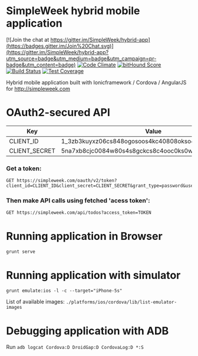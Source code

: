 # SimpleWeek hybrid mobile application

[![Join the chat at https://gitter.im/SimpleWeek/hybrid-app](https://badges.gitter.im/Join%20Chat.svg)](https://gitter.im/SimpleWeek/hybrid-app?utm_source=badge&utm_medium=badge&utm_campaign=pr-badge&utm_content=badge) [![Code Climate](https://codeclimate.com/github/SimpleWeek/hybrid-app/badges/gpa.svg)](https://codeclimate.com/github/SimpleWeek/hybrid-app) [![bitHound Score](https://www.bithound.io/github/SimpleWeek/hybrid-app/badges/score.svg)](https://www.bithound.io/github/SimpleWeek/hybrid-app) [![Build Status](https://travis-ci.org/SimpleWeek/hybrid-app.svg?branch=master)](https://travis-ci.org/SimpleWeek/hybrid-app) [![Test Coverage](https://codeclimate.com/github/SimpleWeek/hybrid-app/badges/coverage.svg)](https://codeclimate.com/github/SimpleWeek/hybrid-app)

Hybrid mobile application built with Ionicframework / Cordova / AngularJS for http://simpleweek.com

# OAuth2-secured API

Key  | Value
------------- | -------------
CLIENT_ID  | 1_3zb3kuyxz06cs848ogosoos4kc40808okso4o4gkgs4s0w4s4o
CLIENT_SECRET  | 5na7xb8cjc0084w80s4s8gckcs8c4ooc0ks0w0g8okwwkgsk88

### Get a token:
    GET https://simpleweek.com/oauth/v2/token?client_id=CLIENT_ID&client_secret=CLIENT_SECRET&grant_type=password&username=USERNAME&password=PASSWORD

### Then make API calls using fetched 'acess token':
    GET https://simpleweek.com/api/todos?access_token=TOKEN

# Running application in Browser

`grunt serve`

# Running application with simulator

`grunt emulate:ios -l -c --target="iPhone-5s"`

List of available images:
`./platforms/ios/cordova/lib/list-emulator-images`


# Debugging application with ADB

Run `adb logcat Cordova:D DroidGap:D CordovaLog:D *:S`
